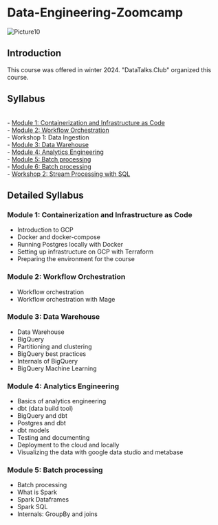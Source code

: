 # Data-Engineering-Zoomcamp


![Picture10](https://github.com/AFARNOOD/Data-Engineering-Zoomcamp/assets/145398892/d73329d9-af29-4abd-adb1-6f6fd544e45a)


## Introduction

This course was offered in winter 2024. "DataTalks.Club" organized this course.


## Syllabus
<br> - [Module 1: Containerization and Infrastructure as Code](#module1)
<br> - [Module 2: Workflow Orchestration](#module2)
<br> - Workshop 1: Data Ingestion
<br> - [Module 3: Data Warehouse](#module3)
<br> - [Module 4: Analytics Engineering](#module4)
<br> - [Module 5: Batch processing](#module5)
<br> - [Module 6: Batch processing](#module6)
<br> - [Workshop 2: Stream Processing with SQL](#workshop2)

## Detailed Syllabus

### Module 1: Containerization and Infrastructure as Code <a name="module1"></a>
* Introduction to GCP
* Docker and docker-compose
* Running Postgres locally with Docker
* Setting up infrastructure on GCP with Terraform
* Preparing the environment for the course

### Module 2: Workflow Orchestration <a name="module2"></a>
* Workflow orchestration
* Workflow orchestration with Mage

### Module 3: Data Warehouse <a name="module3"></a>
* Data Warehouse
* BigQuery
* Partitioning and clustering 
* BigQuery best practices
* Internals of BigQuery
* BigQuery Machine Learning

### Module 4: Analytics Engineering <a name="module4"></a>
* Basics of analytics engineering
* dbt (data build tool)
* BigQuery and dbt
* Postgres and dbt
* dbt models
* Testing and documenting
* Deployment to the cloud and locally
* Visualizing the data with google data studio and metabase

### Module 5: Batch processing <a name="module5"></a>
* Batch processing
* What is Spark
* Spark Dataframes
* Spark SQL
* Internals: GroupBy and joins
